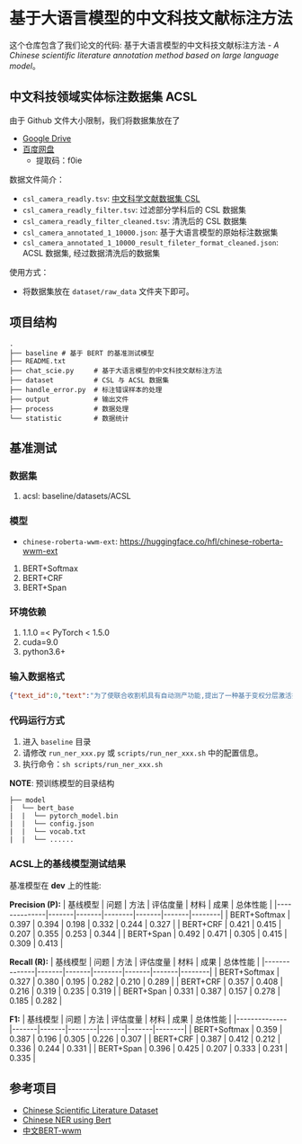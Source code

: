 # 基于大语言模型的中文科技文献标注方法

这个仓库包含了我们论文的代码: 基于大语言模型的中文科技文献标注方法 - *A Chinese scientific literature annotation method based on large language model*。

## 中文科技领域实体标注数据集 ACSL

由于 Github 文件大小限制，我们将数据集放在了 
- [Google Drive](https://drive.google.com/drive/folders/1e9aveXUsz6qe0C6MqdXR7-TyvxSzJvy_?usp=sharing)
- [百度网盘](https://pan.baidu.com/s/123rp_t6fCucMuz5iRXNMfQ?pwd=f0ie)
    -   提取码：f0ie

数据文件简介：
- `csl_camera_readly.tsv`: [中文科学文献数据集 CSL](https://github.com/ydli-ai/CSL)
- `csl_camera_readly_filter.tsv`: 过滤部分学科后的 CSL 数据集
- `csl_camera_readly_filter_cleaned.tsv`: 清洗后的 CSL 数据集
- `csl_camera_annotated_1_10000.json`: 基于大语言模型的原始标注数据集
- `csl_camera_annotated_1_10000_result_fileter_format_cleaned.json`: ACSL 数据集, 经过数据清洗后的数据集


使用方式：

- 将数据集放在 `dataset/raw_data` 文件夹下即可。

## 项目结构

```text
.
├── baseline # 基于 BERT 的基准测试模型
├── README.txt     
├── chat_scie.py     # 基于大语言模型的中文科技文献标注方法
├── dataset          # CSL 与 ACSL 数据集
├── handle_error.py  # 标注错误样本的处理
├── output           # 输出文件
├── process          # 数据处理
└── statistic        # 数据统计
```

## 基准测试

### 数据集

1. acsl: baseline/datasets/ACSL

### 模型

- `chinese-roberta-wwm-ext`: https://huggingface.co/hfl/chinese-roberta-wwm-ext

1. BERT+Softmax
2. BERT+CRF
3. BERT+Span

### 环境依赖

1. 1.1.0 =< PyTorch < 1.5.0
2. cuda=9.0
3. python3.6+

### 输入数据格式

```json
{"text_id":0,"text":"为了使联合收割机具有自动测产功能,提出了一种基于变权分层激活扩散的产量预测误差剔除模型,并使用单片机设计了联合收获机测产系统.测产系统的主要功能是:在田间进行作业时,收割机可以测出当前的运行速度,....","label":{"研究问题":{"联合收割机具有自动测产功能":[[3,15]]},"研究方法":{"基于变权分层激活扩散的产量预测误差剔除模型":[[22,42]]},"研究材料":{"单片机":[[47,49]],"霍尔传感器":[[118,122]],"电容压力传感器":[[124,130]],"ADC0804差分式A/D转换芯片":[[150,166]]},"研究成果":{"将系统应用在了收割机上,通过测试得到了谷物产量的测量值,并与真实值进行比较,验证了系统的可靠性":[[250,296]]}},"title":"谷物联合收获机自动测产系统设计-基于变权分层激活扩散模型","keywords":"联合收割机_测产系统_变权分层_激活扩散","subject":"农业工程","subject_area":"工学"}
```

### 代码运行方式
1. 进入 `baseline` 目录
1. 请修改 `run_ner_xxx.py` 或 `scripts/run_ner_xxx.sh` 中的配置信息。
2. 执行命令：`sh scripts/run_ner_xxx.sh`

**NOTE**: 预训练模型的目录结构

```text
├── model
|  └── bert_base
|  |  └── pytorch_model.bin
|  |  └── config.json
|  |  └── vocab.txt
|  |  └── ......
```

### ACSL上的基线模型测试结果

基准模型在 **dev** 上的性能:

**Precision (P):**
| 基线模型       | 问题   | 方法   | 评估度量 | 材料   | 成果   | 总体性能 |
|--------------|-------|-------|--------|-------|-------|--------|
| BERT+Softmax | 0.397 | 0.394 | 0.198  | 0.332 | 0.244 | 0.327  |
| BERT+CRF     | 0.421 | 0.415 | 0.207  | 0.355 | 0.253 | 0.344  |
| BERT+Span    | 0.492 | 0.471 | 0.305  | 0.415 | 0.309 | 0.413  |

**Recall (R):**
| 基线模型       | 问题   | 方法   | 评估度量 | 材料   | 成果   | 总体性能 |
|--------------|-------|-------|--------|-------|-------|--------|
| BERT+Softmax | 0.327 | 0.380 | 0.195  | 0.282 | 0.210 | 0.289  |
| BERT+CRF     | 0.357 | 0.408 | 0.216  | 0.319 | 0.235 | 0.319  |
| BERT+Span    | 0.331 | 0.387 | 0.157  | 0.278 | 0.185 | 0.282  |

**F1:**
| 基线模型       | 问题   | 方法   | 评估度量 | 材料   | 成果   | 总体性能 |
|--------------|-------|-------|--------|-------|-------|--------|
| BERT+Softmax | 0.359 | 0.387 | 0.196  | 0.305 | 0.226 | 0.307  |
| BERT+CRF     | 0.387 | 0.412 | 0.212  | 0.336 | 0.244 | 0.331  |
| BERT+Span    | 0.396 | 0.425 | 0.207  | 0.333 | 0.231 | 0.335  |

## 参考项目

- [Chinese Scientific Literature Dataset](https://github.com/ydli-ai/CSL)
- [Chinese NER using Bert](https://github.com/lonePatient/BERT-NER-Pytorch)
- [中文BERT-wwm](https://github.com/ymcui/Chinese-BERT-wwm)